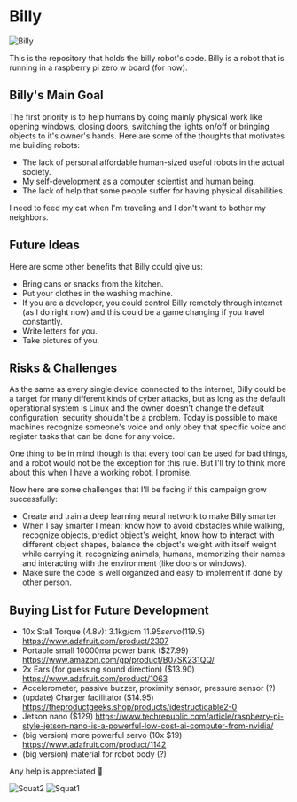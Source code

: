 # Billy

![Billy](https://tuba.work/img/billy_card.jpg)

This is the repository that holds the billy robot's code. Billy is a robot that is running in a raspberry pi zero w board (for now).

## Billy's Main Goal
The first priority is to help humans by doing mainly physical work like opening windows, closing doors, switching the lights on/off or bringing objects to it's owner's hands. Here are some of the thoughts that motivates me building robots: 

* The lack of personal affordable human-sized useful robots in the actual society.
* My self-development as a computer scientist and human being.
* The lack of help that some people suffer for having physical disabilities.

I need to feed my cat when I'm traveling and I don't want to bother my neighbors.

## Future Ideas
Here are some other benefits that Billy could give us:

* Bring cans or snacks from the kitchen.
* Put your clothes in the washing machine.
* If you are a developer, you could control Billy remotely through internet (as I do right now) and this could be a game changing if you travel constantly.
* Write letters for you.
* Take pictures of you.

## Risks & Challenges
As the same as every single device connected to the internet, Billy could be a target for many different kinds of cyber attacks, but as long as the default operational system is Linux and the owner doesn't change the default configuration, security shouldn't be a problem. Today is possible to make machines recognize someone's voice and only obey that specific voice and register tasks that can be done for any voice.

One thing to be in mind though is that every tool can be used for bad things, and a robot would not be the exception for this rule. But I'll try to think more about this when I have a working robot, I promise.

Now here are some challenges that I'll be facing if this campaign grow successfully:

* Create and train a deep learning neural network to make Billy smarter.
* When I say smarter I mean: know how to avoid obstacles while walking, recognize objects, predict object's weight, know how to interact with different object shapes, balance the object's weight with itself weight while carrying it, recognizing animals, humans, memorizing their names and interacting with the environment (like doors or windows).
* Make sure the code is well organized and easy to implement if done by other person.

## Buying List for Future Development
* 10x Stall Torque (4.8v): 3.1kg/cm $11.95 servo ($119.5) https://www.adafruit.com/product/2307
* Portable small 10000ma power bank ($27.99) https://www.amazon.com/gp/product/B07SK231QQ/
* 2x Ears (for guessing sound direction) ($13.90) https://www.adafruit.com/product/1063
* Accelerometer, passive buzzer, proximity sensor, pressure sensor (?)
* (update) Charger facilitator ($14.95) https://theproductgeeks.shop/products/idestructicable2-0
* Jetson nano ($129) https://www.techrepublic.com/article/raspberry-pi-style-jetson-nano-is-a-powerful-low-cost-ai-computer-from-nvidia/
* (big version) more powerful servo (10x $19) https://www.adafruit.com/product/1142
* (big version) material for robot body (?)

Any help is appreciated :beer: 

![Squat2](https://tuba.work/img/billy4.gif) ![Squat1](https://tuba.work/img/billy1.gif)
